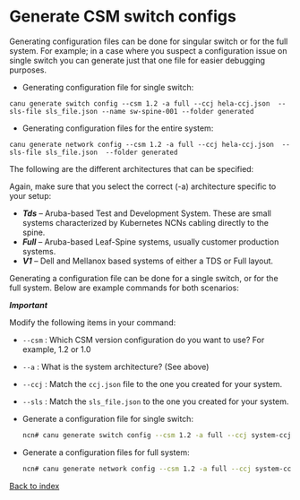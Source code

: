 # Generate CSM switch configs

Generating configuration files can be done for singular switch or for the full system. For example; in a case where you suspect a configuration issue on single switch you can generate just that one file for easier debugging purposes.

* Generating configuration file for single switch:

```text
canu generate switch config --csm 1.2 -a full --ccj hela-ccj.json  --sls-file sls_file.json --name sw-spine-001 --folder generated
```

* Generating configuration files for the entire system:

```text
canu generate network config --csm 1.2 -a full --ccj hela-ccj.json  --sls-file sls_file.json  --folder generated
```

The following are the different architectures that can be specified:

Again, make sure that you select the correct (-a) architecture specific to your setup:

* ***Tds*** – Aruba-based Test and Development System. These are small systems characterized by Kubernetes NCNs cabling directly to the spine.
* ***Full*** – Aruba-based Leaf-Spine systems, usually customer production systems.
* ***V1*** – Dell and Mellanox based systems of either a TDS or Full layout.

Generating a configuration file can be done for a single switch, or for the full system. Below are example commands for both scenarios:

***Important***

Modify the following items in your command:

* `--csm` : Which CSM version configuration do you want to use? For example, 1.2 or 1.0
* `--a`   : What is the system architecture? (See above)
* `--ccj` : Match the `ccj.json` file to the one you created for your system.
* `--sls` : Match the `sls_file.json` to the one you created for your system.

* Generate a configuration file for single switch:

  ```bash
  ncn# canu generate switch config --csm 1.2 -a full --ccj system-ccj.json  --sls-file sls_file.json --name sw-spine-001
  ```

* Generate a configuration files for full system:

  ```bash
  ncn# canu generate network config --csm 1.2 -a full --ccj system-ccj.json  --sls-file sls_file.json --folder generated
  ```

[Back to index](index.md)